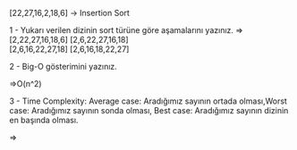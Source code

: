 [22,27,16,2,18,6] -> Insertion Sort

1 - Yukarı verilen dizinin sort türüne göre aşamalarını yazınız.
=>[2,22,27,16,18,6]
  [2,6,22,27,16,18]  
  [2,6,16,22,27,18]
  [2,6,16,18,22,27]

2 - Big-O gösterimini yazınız.

=>O(n^2)

3 - Time Complexity: Average case: Aradığımız sayının ortada olması,Worst case: Aradığımız sayının sonda olması, Best case: Aradığımız sayının dizinin en başında olması.

=>